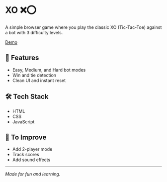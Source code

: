 # XO ❌⭕️

A simple browser game where you play the classic XO (Tic-Tac-Toe) against a bot with 3 difficulty
levels.

[Demo](https://ox-ox.netlify.app/)

## 🎯 Features

- Easy, Medium, and Hard bot modes
- Win and tie detection
- Clean UI and instant reset

## 🛠️ Tech Stack

- HTML
- CSS
- JavaScript

## 🧩 To Improve

- Add 2-player mode
- Track scores
- Add sound effects

---

_Made for fun and learning._
